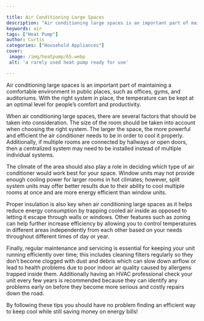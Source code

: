 ```yaml
---

title: Air Conditioning Large Spaces
description: "Air conditioning large spaces is an important part of maintaining a comfortable environment in public places, such as offices, gym...get more detail"
keywords: air
tags: ["Heat Pump"]
author: Curtis
categories: ["Household Appliances"]
cover: 
 image: /img/heatpump/65.webp
 alt: 'a rarely used heat pump ready for use'

---
```


Air conditioning large spaces is an important part of maintaining a comfortable environment in public places, such as offices, gyms, and auditoriums. With the right system in place, the temperature can be kept at an optimal level for people’s comfort and productivity.

When air conditioning large spaces, there are several factors that should be taken into consideration. The size of the room should be taken into account when choosing the right system. The larger the space, the more powerful and efficient the air conditioner needs to be in order to cool it properly. Additionally, if multiple rooms are connected by hallways or open doors, then a centralized system may need to be installed instead of multiple individual systems.

The climate of the area should also play a role in deciding which type of air conditioner would work best for your space. Window units may not provide enough cooling power for larger rooms in hot climates; however, split system units may offer better results due to their ability to cool multiple rooms at once and are more energy efficient than window units. 

Proper insulation is also key when air conditioning large spaces as it helps reduce energy consumption by trapping cooled air inside as opposed to letting it escape through walls or windows. Other features such as zoning can help further increase efficiency by allowing you to control temperatures in different areas independently from each other based on your needs throughout different times of day or year. 

Finally, regular maintenance and servicing is essential for keeping your unit running efficiently over time; this includes cleaning filters regularly so they don’t become clogged with dust and debris which can slow down airflow or lead to health problems due to poor indoor air quality caused by allergens trapped inside them. Additionally having an HVAC professional check your unit every few years is recommended because they can identify any problems early on before they become more serious and costly repairs down the road. 

By following these tips you should have no problem finding an efficient way to keep cool while still saving money on energy bills!
